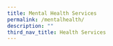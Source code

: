 ```yaml
---
title: Mental Health Services
permalink: /mentalhealth/
description: ""
third_nav_title: Health Services
---
```


